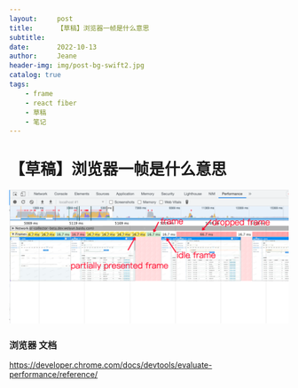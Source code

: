 ```yaml
---
layout:     post
title:      【草稿】浏览器一帧是什么意思
subtitle:
date:       2022-10-13
author:     Jeane
header-img: img/post-bg-swift2.jpg
catalog: true
tags:
    - frame
    - react fiber
    - 草稿
    - 笔记
---
```



# 【草稿】浏览器一帧是什么意思


![img](../img/2022-10-28_frame.png)
### 浏览器 文档
https://developer.chrome.com/docs/devtools/evaluate-performance/reference/